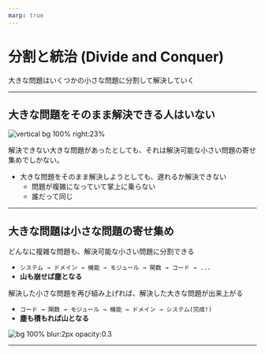 ```yaml
---
marp: true
---
```

<!-- 
size: 16:9
paginate: true
style: |
  /* 三重引用を脚注の記号に転用 */
  blockquote > blockquote > blockquote {
    font-size: 55%;
    font-weight: 400;
    padding: 0;
    margin: 0;
    border: 0;
    border-top: 0.1em dashed #555;
    position: absolute;
    bottom: 70px;
    left: 70px;
  }
-->
<!-- header: 勉強会#-->
<script type="module">
  // Mermaidを使えるようにするおまじない
  import mermaid from 'https://cdn.jsdelivr.net/npm/mermaid@10/dist/mermaid.esm.min.mjs';
  mermaid.initialize({ startOnLoad: true });
</script>

# 分割と統治 (Divide and Conquer)

大きな問題はいくつかの小さな問題に分割して解決していく

---

## 大きな問題をそのまま解決できる人はいない

![vertical bg 100% right:23%](https://3.bp.blogspot.com/-3OcwLnav84Y/WQvu99az5tI/AAAAAAABEDM/nfjpY6Gcewkae2OCnKBu2-s40FS37rN1ACLcB/s800/figure_ningenkankei_fukuzatsu.png)

解決できない大きな問題があったとしても、それは解決可能な小さい問題の寄せ集めでしかない。

* 大きな問題をそのまま解決しようとしても、遅れるか解決できない
    * 問題が複雑になっていて掌上に乗らない
    * 誰だって同じ

---
## 大きな問題は小さな問題の寄せ集め

どんなに複雑な問題も、解決可能な小さい問題に分割できる

* `システム → ドメイン → 機能 → モジュール → 関数 → コード → ...`
* **山も崩せば塵となる**

解決した小さな問題を再び組み上げれば、解決した大きな問題が出来上がる

* `コード → 関数 → モジュール → 機能 → ドメイン → システム(完成!)`
* **塵も積もれば山となる**

![bg 100% blur:2px opacity:0.3](https://kroki.io/mermaid/svg/eNpLy8kvT85ILCpRCHHhUlBwjH6xpP3l7ImPG1c9ndr_cmFPrIKurp2TocaTHWufr-h-umvZ48Z1EBlNkHKwrBFeWWMcsk6GIGkFZ0ONF8sXP9u462n_-hfNe-EWIysxwqPECKLEmLASEzxKjCFKTHErcYa4xQVbUDxq2A3R92xHB1itEQlqIVa7GBGj1gSqFsQ2hbCNidDnAnG7qwZa5GKog7jbFcSEOMsVAEfvDgE=)


---
